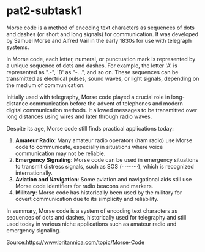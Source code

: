 # pat2-subtask1
Morse code is a method of encoding text characters as sequences of dots and dashes (or short and long signals) for communication. It was developed by Samuel Morse and Alfred Vail in the early 1830s for use with telegraph systems. 

In Morse code, each letter, numeral, or punctuation mark is represented by a unique sequence of dots and dashes. For example, the letter 'A' is represented as ".-", 'B' as "-...", and so on. These sequences can be transmitted as electrical pulses, sound waves, or light signals, depending on the medium of communication.

Initially used with telegraphy, Morse code played a crucial role in long-distance communication before the advent of telephones and modern digital communication methods. It allowed messages to be transmitted over long distances using wires and later through radio waves.

Despite its age, Morse code still finds practical applications today:
1. **Amateur Radio**: Many amateur radio operators (ham radio) use Morse code to communicate, especially in situations where voice communication may not be reliable.
2. **Emergency Signaling**: Morse code can be used in emergency situations to transmit distress signals, such as SOS (···---···), which is recognized internationally.
3. **Aviation and Navigation**: Some aviation and navigational aids still use Morse code identifiers for radio beacons and markers.
4. **Military**: Morse code has historically been used by the military for covert communication due to its simplicity and reliability.

In summary, Morse code is a system of encoding text characters as sequences of dots and dashes, historically used for telegraphy and still used today in various niche applications such as amateur radio and emergency signaling.

Source:https://www.britannica.com/topic/Morse-Code
